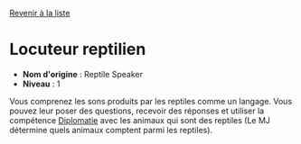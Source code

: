 [Revenir à la liste](..)

# Locuteur reptilien

 * **Nom d'origine** : Reptile Speaker
 * **Niveau** : 1


<p><span id="ctl00_MainContent_DetailedOutput">Vous comprenez les sons produits par les reptiles comme un langage. Vous pouvez leur poser des questions, recevoir des réponses et utiliser la compétence <a href="https://2e.aonprd.com/Skills.aspx?ID=6">Diplomatie</a> avec les animaux qui sont des reptiles (Le MJ détermine quels animaux comptent parmi les reptiles).&nbsp;</span></p>